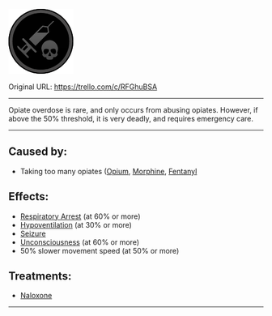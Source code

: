 ![Affliction_Opiate_Overdose.png\|200](./Opiate%20Overdose%20-%20Attachments/6718845db30472d958dd7c9d.png)

Original URL: https://trello.com/c/RFGhuBSA

---

Opiate overdose is rare, and only occurs from abusing opiates. However, if above the 50% threshold, it is very deadly, and requires emergency care.

---

## Caused by:

- Taking too many opiates ([Opium](../Items/Opium.md), [Morphine](../Items/Morphine.md), [Fentanyl](../Items/Fentanyl.md)

## Effects:

- [Respiratory Arrest](../Lungs/Respiratory%20Arrest.md) (at 60% or more)
- [Hypoventilation](../Lungs/Hypoventilation.md) (at 30% or more)
- [Seizure](Seizure.md)
- [Unconsciousness](Unconsciousness.md) (at 60% or more)
- 50% slower movement speed (at 50% or more)

## Treatments:

- [Naloxone](../Items/Naloxone.md)

---

